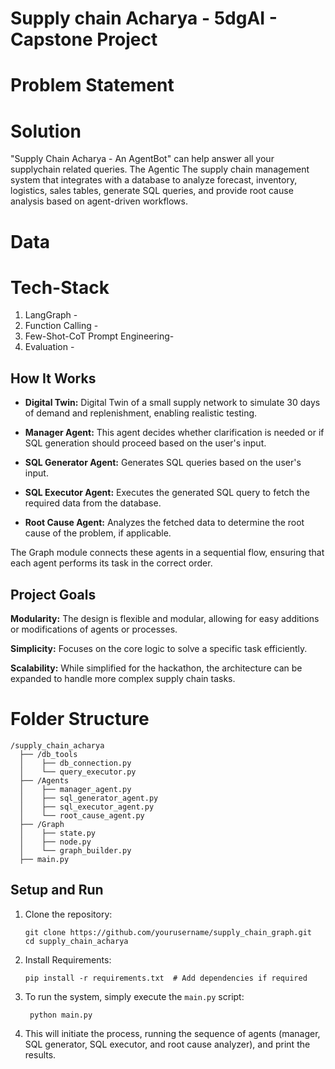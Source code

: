 # Supply chain Acharya - 5dgAI - Capstone Project

# Problem Statement


# Solution
"Supply Chain Acharya - An AgentBot" can help answer all your supplychain related queries. The Agentic The supply chain management system that integrates with a database to analyze forecast, inventory, logistics, sales tables, generate SQL queries, and provide root cause analysis based on agent-driven workflows.

# Data



# Tech-Stack 

1. LangGraph - 
2. Function Calling -
3. Few-Shot-CoT Prompt Engineering-
4. Evaluation - 

## How It Works
- **Digital Twin:** Digital Twin of a small supply network to simulate 30 days of demand and replenishment, enabling realistic testing.
- **Manager Agent:** This agent decides whether clarification is needed or if SQL generation should proceed based on the user's input.

- **SQL Generator Agent:** Generates SQL queries based on the user's input.

- **SQL Executor Agent:** Executes the generated SQL query to fetch the required data from the database.

- **Root Cause Agent:** Analyzes the fetched data to determine the root cause of the problem, if applicable.

The Graph module connects these agents in a sequential flow, ensuring that each agent performs its task in the correct order.

## Project Goals
**Modularity:** The design is flexible and modular, allowing for easy additions or modifications of agents or processes.

**Simplicity:** Focuses on the core logic to solve a specific task efficiently.

**Scalability:** While simplified for the hackathon, the architecture can be expanded to handle more complex supply chain tasks.

# Folder Structure

    /supply_chain_acharya
      ├── /db_tools
      │    ├── db_connection.py
      │    └── query_executor.py
      ├── /Agents
      │    ├── manager_agent.py
      │    ├── sql_generator_agent.py
      │    ├── sql_executor_agent.py
      │    └── root_cause_agent.py
      ├── /Graph
      │    ├── state.py
      │    ├── node.py
      │    └── graph_builder.py
      ├── main.py

## Setup and Run

1. Clone the repository:

   ```
   git clone https://github.com/yourusername/supply_chain_graph.git
   cd supply_chain_acharya
   ```
2. Install Requirements:

   ```
   pip install -r requirements.txt  # Add dependencies if required
   ```
3. To run the system, simply execute the ```main.py``` script:

    ```
     python main.py
    ```

4. This will initiate the process, running the sequence of agents (manager, SQL generator, SQL executor, and root cause analyzer), and print the results.
